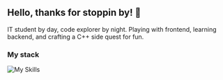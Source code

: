 ## Hello, thanks for stoppin by! 👋
IT student by day, code explorer by night. Playing with frontend, learning backend, and crafting a C++ side quest for fun.

### My stack
![My Skills](https://go-skill-icons.vercel.app/api/icons?i=js,html,css,sass,ts,react,nextjs,php,wordpress,cpp,lua)
